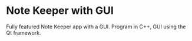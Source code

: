 # Note Keeper with GUI
Fully featured Note Keeper app with a GUI. Program in C++, GUI using the Qt framework.


